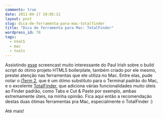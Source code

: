 ```yaml
---
comments: true
date: 2011-04-17 19:05:11
layout: post
slug: dica-de-ferramenta-para-mac-totalfinder
title: "Dica de ferramenta para Mac: TotalFinder"
wordpress_id: 78
tags:
  - html5
  - mac
  - tools
---
```


Assistindo [esse](http://net.tutsplus.com/tutorials/html-css-techniques/automated-optimization-with-html5-boilerplate-build/) screencast muito interessante do Paul Irish sobre o build script do ótimo projeto HTML5 boilerplate, também criado por ele mesmo, prestei atenção nas ferramentas que ele utiliza no Mac. Entre elas, pude notar o [iTerm 2](http://www.iterm2.com/#/section/home), que é um ótimo substituto para o Terminal padrão do Mac, e o excelente [TotalFinder](http://totalfinder.binaryage.com/), que adiciona várias funcionalidades muito úteis ao Finder padrão, como Tabs e Cut & Paste por exemplo, ambas extremamente úteis, na minha opinião. Fica aqui então a recomendação destas duas ótimas ferramentas pra Mac, especialmente o TotalFinder :)

Até mais!
